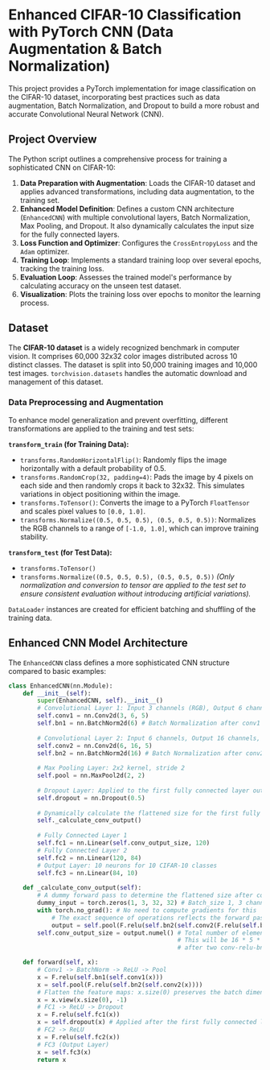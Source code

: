 # Enhanced CIFAR-10 Classification with PyTorch CNN (Data Augmentation & Batch Normalization)

This project provides a PyTorch implementation for image classification on the CIFAR-10 dataset, incorporating best practices such as data augmentation, Batch Normalization, and Dropout to build a more robust and accurate Convolutional Neural Network (CNN).

## Project Overview

The Python script outlines a comprehensive process for training a sophisticated CNN on CIFAR-10:

1.  **Data Preparation with Augmentation**: Loads the CIFAR-10 dataset and applies advanced transformations, including data augmentation, to the training set.
2.  **Enhanced Model Definition**: Defines a custom CNN architecture (`EnhancedCNN`) with multiple convolutional layers, Batch Normalization, Max Pooling, and Dropout. It also dynamically calculates the input size for the fully connected layers.
3.  **Loss Function and Optimizer**: Configures the `CrossEntropyLoss` and the `Adam` optimizer.
4.  **Training Loop**: Implements a standard training loop over several epochs, tracking the training loss.
5.  **Evaluation Loop**: Assesses the trained model's performance by calculating accuracy on the unseen test dataset.
6.  **Visualization**: Plots the training loss over epochs to monitor the learning process.

## Dataset

The **CIFAR-10 dataset** is a widely recognized benchmark in computer vision. It comprises 60,000 32x32 color images distributed across 10 distinct classes. The dataset is split into 50,000 training images and 10,000 test images. `torchvision.datasets` handles the automatic download and management of this dataset.

### Data Preprocessing and Augmentation

To enhance model generalization and prevent overfitting, different transformations are applied to the training and test sets:

**`transform_train` (for Training Data):**
* `transforms.RandomHorizontalFlip()`: Randomly flips the image horizontally with a default probability of 0.5.
* `transforms.RandomCrop(32, padding=4)`: Pads the image by 4 pixels on each side and then randomly crops it back to 32x32. This simulates variations in object positioning within the image.
* `transforms.ToTensor()`: Converts the image to a PyTorch `FloatTensor` and scales pixel values to `[0.0, 1.0]`.
* `transforms.Normalize((0.5, 0.5, 0.5), (0.5, 0.5, 0.5))`: Normalizes the RGB channels to a range of `[-1.0, 1.0]`, which can improve training stability.

**`transform_test` (for Test Data):**
* `transforms.ToTensor()`
* `transforms.Normalize((0.5, 0.5, 0.5), (0.5, 0.5, 0.5))`
    *(Only normalization and conversion to tensor are applied to the test set to ensure consistent evaluation without introducing artificial variations).*

`DataLoader` instances are created for efficient batching and shuffling of the training data.

## Enhanced CNN Model Architecture

The `EnhancedCNN` class defines a more sophisticated CNN structure compared to basic examples:

```python
class EnhancedCNN(nn.Module):
    def __init__(self):
        super(EnhancedCNN, self).__init__()
        # Convolutional Layer 1: Input 3 channels (RGB), Output 6 channels, 5x5 kernel
        self.conv1 = nn.Conv2d(3, 6, 5)
        self.bn1 = nn.BatchNorm2d(6) # Batch Normalization after conv1
        
        # Convolutional Layer 2: Input 6 channels, Output 16 channels, 5x5 kernel
        self.conv2 = nn.Conv2d(6, 16, 5)
        self.bn2 = nn.BatchNorm2d(16) # Batch Normalization after conv2
        
        # Max Pooling Layer: 2x2 kernel, stride 2
        self.pool = nn.MaxPool2d(2, 2)
        
        # Dropout Layer: Applied to the first fully connected layer output
        self.dropout = nn.Dropout(0.5) 
        
        # Dynamically calculate the flattened size for the first fully connected layer
        self._calculate_conv_output() 
        
        # Fully Connected Layer 1
        self.fc1 = nn.Linear(self.conv_output_size, 120)
        # Fully Connected Layer 2
        self.fc2 = nn.Linear(120, 84)
        # Output Layer: 10 neurons for 10 CIFAR-10 classes
        self.fc3 = nn.Linear(84, 10)
    
    def _calculate_conv_output(self):
        # A dummy forward pass to determine the flattened size after convolutional and pooling layers
        dummy_input = torch.zeros(1, 3, 32, 32) # Batch_size 1, 3 channels, 32x32 image
        with torch.no_grad(): # No need to compute gradients for this
            # The exact sequence of operations reflects the forward pass to get the shape
            output = self.pool(F.relu(self.bn2(self.conv2(F.relu(self.bn1(self.conv1(dummy_input)))))))
        self.conv_output_size = output.numel() # Total number of elements in the output tensor
                                               # This will be 16 * 5 * 5 = 400 for 32x32 input
                                               # after two conv-relu-bn-pool blocks.

    def forward(self, x):
        # Conv1 -> BatchNorm -> ReLU -> Pool
        x = F.relu(self.bn1(self.conv1(x)))
        x = self.pool(F.relu(self.bn2(self.conv2(x))))
        # Flatten the feature maps: x.size(0) preserves the batch dimension
        x = x.view(x.size(0), -1) 
        # FC1 -> ReLU -> Dropout
        x = F.relu(self.fc1(x))
        x = self.dropout(x) # Applied after the first fully connected layer
        # FC2 -> ReLU
        x = F.relu(self.fc2(x))
        # FC3 (Output Layer)
        x = self.fc3(x)
        return x